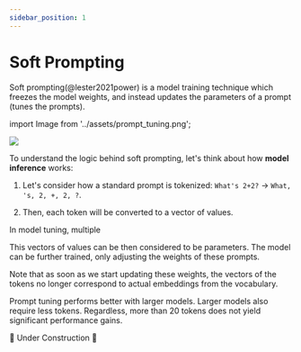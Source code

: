 ```yaml
---
sidebar_position: 1
---
```


# Soft Prompting

Soft prompting(@lester2021power) is a model training technique which freezes the model weights,
and instead updates the parameters of a prompt (tunes the prompts).

import Image from '../assets/prompt_tuning.png';

<div style={{textAlign: 'center'}}>
  <img src={Image} style={{width: "500px"}} />
</div>

To understand the logic behind soft prompting, let's think about how **model inference** works:

1) Let's consider how a standard prompt is tokenized:
`What's 2+2?` -> `What, 's, 2, +, 2, ?`. 

2) Then, each token will be converted to a vector of values.

In model tuning, multiple

This vectors of values can be then considered to be parameters. The model can be further
trained, only adjusting the weights of these prompts.

Note that as soon as we start updating these weights, the vectors of the tokens no
longer correspond to actual embeddings from the vocabulary.

Prompt tuning performs better with larger models. Larger models also require less
tokens. Regardless, more than 20 tokens does not yield significant performance gains.


🚧 Under Construction 🚧